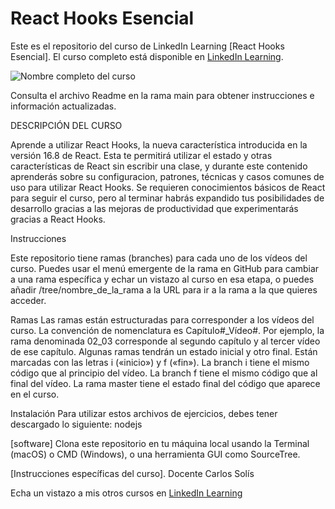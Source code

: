 # React Hooks Esencial
Este es el repositorio del curso de LinkedIn Learning [React Hooks Esencial]. El curso completo está disponible en [LinkedIn Learning][lil-course-url].

![Nombre completo del curso][lil-thumbnail-url] 

Consulta el archivo Readme en la rama main para obtener instrucciones e información actualizadas.

DESCRIPCIÓN DEL CURSO

Aprende a utilizar React Hooks, la nueva característica introducida en la versión 16.8 de React. Esta te permitirá utilizar el estado y otras características de React sin escribir una clase, y durante este contenido aprenderás sobre su configuracion, patrones, técnicas y casos comunes de uso para utilizar React Hooks. Se requieren conocimientos básicos de React para seguir el curso, pero al terminar habrás expandido tus posibilidades de desarrollo gracias a las mejoras de productividad que experimentarás gracias a React Hooks.

Instrucciones

Este repositorio tiene ramas (branches) para cada uno de los vídeos del curso. Puedes usar el menú emergente de la rama en GitHub para cambiar a una rama específica y echar un vistazo al curso en esa etapa, o puedes añadir /tree/nombre_de_la_rama a la URL para ir a la rama a la que quieres acceder.

Ramas
Las ramas están estructuradas para corresponder a los vídeos del curso. La convención de nomenclatura es Capítulo#_Vídeo#. Por ejemplo, la rama denominada 02_03 corresponde al segundo capítulo y al tercer vídeo de ese capítulo. Algunas ramas tendrán un estado inicial y otro final. Están marcadas con las letras i («inicio») y f («fin»). La branch i tiene el mismo código que al principio del vídeo. La branch f tiene el mismo código que al final del vídeo. La rama master tiene el estado final del código que aparece en el curso.

Instalación
Para utilizar estos archivos de ejercicios, debes tener descargado lo siguiente: nodejs

[software]
Clona este repositorio en tu máquina local usando la Terminal (macOS) o CMD (Windows), o una herramienta GUI como SourceTree.

[Instrucciones específicas del curso].
Docente
Carlos Solís

Echa un vistazo a mis otros cursos en [LinkedIn Learning](https://www.linkedin.com/learning/instructors/carlos-solis) 

[0]: # (Replace these placeholder URLs with actual course URLs)

[lil-course-url]: https://www.linkedin.com/learning/react-hooks-esencial/descubriendo-las-posibilidades-de-react-hooks
[lil-thumbnail-url]: https://media-exp1.licdn.com/dms/image/C4E0DAQHgwPQjGQ0T6w/learning-public-crop_675_1200/0/1633940820650?e=1634990400&v=beta&t=xuEZd6NfSFFI-k3rDEy9BWm3APt0TPqw5vBqqBw5y_I

